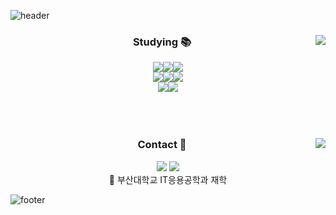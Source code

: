 ![header](https://capsule-render.vercel.app/api?type=waving&color=auto&height=100&section=header&text=Leebyeonchan)
<div align = "center">
   <img align="right" src="https://github-readme-stats.vercel.app/api?username=mark77234&theme=dark&show_icons=true"/>

  ### Studying 📚
  
  <img src="https://img.shields.io/badge/-Flutter-02569B?style=flat-square&logo=flutter&logoColor=white"><img src="https://img.shields.io/badge/-Kotlin-7F52FF?style=flat-square&logo=kotlin&logoColor=white"><img src="https://img.shields.io/badge/-Swift-F05138?style=flat-square&logo=swift&logoColor=white">
  <br>
  <img src="https://img.shields.io/badge/-JavaScript-F7DF1E?style=flat-square&logo=javascript&logoColor=white"><img src="https://img.shields.io/badge/-Html-E34F26?style=flat-square&logo=html5&logoColor=white"><img src="https://img.shields.io/badge/-Css-1572B6?style=flat-square&logo=css3&logoColor=white">
  <br>
  <img src="https://img.shields.io/badge/-C++-00599C?style=flat-square&logo=cplusplus&logoColor=white"><img src="https://img.shields.io/badge/-Python-3776AB?style=flat-square&logo=python&logoColor=white">
  <br><br><br><br>
  
</div>

<div align = "center">
  
  <img align="right" src="http://mazassumnida.wtf/api/v2/generate_badge?boj=mark7723"/>

 ### Contact 🔗
   <img src="https://hits.seeyoufarm.com/api/count/incr/badge.svg?url=https%3A%2F%2Fgithub.com%2Fmark77234%2Fhit-counter&count_bg=%233EDAC4&title_bg=%23555555&icon=github.svg&icon_color=%23E7E7E7&title=mark77234&edge_flat=false"/>
  <a href="https://www.instagram.com/mark77234/">
    <img src="https://img.shields.io/badge/Instagram-ff0069?style=flat-square&logo=Instagram&logoColor=white"/>
  </a>
  <br>
  🏫 부산대학교 IT응용공학과 재학

</div>



![footer](https://capsule-render.vercel.app/api?type=waving&color=auto&height=100&section=footer)
